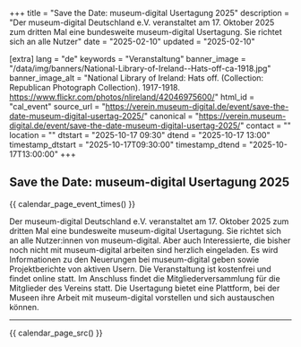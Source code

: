 +++
title = "Save the Date: museum-digital Usertagung 2025"
description = "Der museum-digital Deutschland e.V. veranstaltet am 17. Oktober 2025 zum dritten Mal eine bundesweite museum-digital Usertagung. Sie richtet sich an alle Nutzer"
date = "2025-02-10"
updated = "2025-02-10"

[extra]
lang = "de"
keywords = "Veranstaltung"
banner_image = "/data/img/banners/National-Library-of-Ireland--Hats-off-ca-1918.jpg"
banner_image_alt = "National Library of Ireland:  Hats off. (Collection: Republican Photograph Collection). 1917-1918. https://www.flickr.com/photos/nlireland/42046975600/"
html_id = "cal_event"
source_url = "https://verein.museum-digital.de/event/save-the-date-museum-digital-usertag-2025/"
canonical = "https://verein.museum-digital.de/event/save-the-date-museum-digital-usertag-2025/"
contact = ""
location = ""
dtstart = "2025-10-17 09:30"
dtend = "2025-10-17 13:00"
timestamp_dtstart = "2025-10-17T09:30:00"
timestamp_dtend = "2025-10-17T13:00:00"
+++

## Save the Date: museum-digital Usertagung 2025

{{ calendar_page_event_times() }}

Der museum-digital Deutschland e.V. veranstaltet am 17. Oktober 2025 zum dritten Mal eine bundesweite museum-digital Usertagung. Sie richtet sich an alle Nutzer:innen von museum-digital. Aber auch Interessierte, die bisher noch nicht mit museum-digital arbeiten sind herzlich eingeladen. Es wird Informationen zu den Neuerungen bei museum-digital geben sowie Projektberichte von aktiven Usern. Die Veranstaltung ist kostenfrei und findet online statt. Im Anschluss findet die Mitgliederversammlung für die Mitglieder des Vereins statt. Die Usertagung bietet eine Plattform, bei der Museen ihre Arbeit mit museum-digital vorstellen und sich austauschen können.

----

{{ calendar_page_src() }}